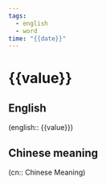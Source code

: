 ```yaml
---
tags:
  - english
  - word
time: "{{date}}"
---
```

# {{value}}


## English

(english:: {{value}})

## Chinese meaning

(cn:: Chinese Meaning)